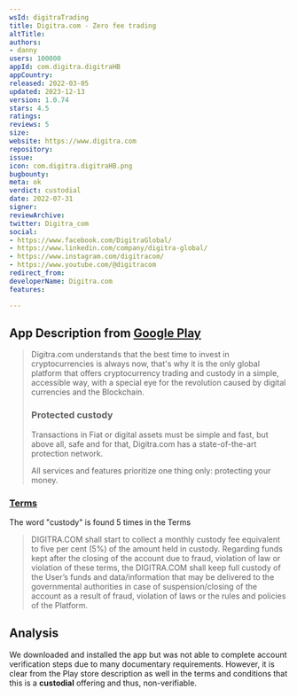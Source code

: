 ```yaml
---
wsId: digitraTrading
title: Digitra.com - Zero fee trading
altTitle: 
authors:
- danny
users: 100000
appId: com.digitra.digitraHB
appCountry: 
released: 2022-03-05
updated: 2023-12-13
version: 1.0.74
stars: 4.5
ratings: 
reviews: 5
size: 
website: https://www.digitra.com
repository: 
issue: 
icon: com.digitra.digitraHB.png
bugbounty: 
meta: ok
verdict: custodial
date: 2022-07-31
signer: 
reviewArchive: 
twitter: Digitra_com
social:
- https://www.facebook.com/DigitraGlobal/
- https://www.linkedin.com/company/digitra-global/
- https://www.instagram.com/digitracom/
- https://www.youtube.com/@digitracom
redirect_from: 
developerName: Digitra.com
features: 

---
```


## App Description from [Google Play](https://play.google.com/store/apps/details?id=com.digitra.digitraHB) 

> Digitra.com understands that the best time to invest in cryptocurrencies is always now, that's why it is the only global platform that offers cryptocurrency trading and custody in a simple, accessible way, with a special eye for the revolution caused by digital currencies and the Blockchain.
>
> ### Protected custody
>
> Transactions in Fiat or digital assets must be simple and fast, but above all, safe and for that, Digitra.com has a state-of-the-art protection network.
>
> All services and features prioritize one thing only: protecting your money.

### [Terms](https://intercom.help/digitraglobal/en/articles/6155807-terms-of-use)

The word "custody" is found 5 times in the Terms

> DIGITRA.COM shall start to collect a monthly custody fee equivalent to five per cent (5%) of the amount held in custody. Regarding funds kept after the closing of the account due to fraud, violation of law or violation of these terms, the DIGITRA.COM shall keep full custody of the User’s funds and data/information that may be delivered to the governmental authorities in case of suspension/closing of the account as a result of fraud, violation of laws or the rules and policies of the Platform.

## Analysis 

We downloaded and installed the app but was not able to complete account verification steps due to many documentary requirements. However, it is clear from the Play store description as well in the terms and conditions that this is a **custodial** offering and thus, non-verifiable. 